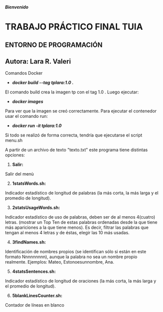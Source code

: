 ***Bienvenido***

# TRABAJO PRÁCTICO FINAL TUIA
## ENTORNO DE PROGRAMACIÓN 
## Autora: Lara R. Valeri


Comandos Docker

- ***docker build --tag tplara:1.0 .***


El comando build crea la imagen tp con el tag 1.0 . Luego ejecutar:

- ***docker images***


Para ver que la imagen se creó correctamente. Para ejecutar el contenedor usar el comando run:

- ***docker run -it tplara:1.0***


Si todo se realizó de forma correcta, tendría que ejecutarse el script menu.sh


A partir de un archivo de texto "texto.txt" este programa tiene distintas opciones:

1. **Salir:** 

Salir del menù

2. **1statsWords.sh:**

Indicador estadístico de longitud de palabras (la más corta, la más larga y el
promedio de longitud).

3. **2statsUsageWords.sh:**

Indicador estadístico de uso de palabras, deben ser de al menos 4(cuatro)
letras. (mostrar un Top Ten de estas palabras ordenadas desde la que tiene
más apariciones a la que tiene menos). Es decir, filtrar las palabras que
tengan al menos 4 letras y de éstas, elegir las 10 más usadas.

4. **3findNames.sh:**

Identificación de nombres propios (se identifican sólo si están en este formato
Nnnnnnnnn), aunque la palabra no sea un nombre propio realmente.
Ejemplos: Mateo, Estonoesunnombre, Ana.

5. **4statsSentences.sh:**

Indicador estadístico de longitud de oraciones (la más corta, la más larga y el
promedio de longitud).

6. **5blankLinesCounter.sh:**

Contador de líneas en blanco
